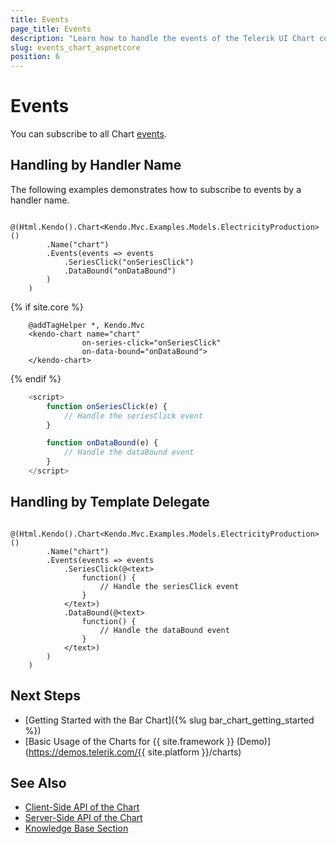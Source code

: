 ```yaml
---
title: Events
page_title: Events
description: "Learn how to handle the events of the Telerik UI Chart component for {{ site.framework }}."
slug: events_chart_aspnetcore
position: 6
---
```


# Events

You can subscribe to all Chart [events](/api/kendo.mvc.ui.fluent/charteventbuilder).

## Handling by Handler Name

The following examples demonstrates how to subscribe to events by a handler name.

```HtmlHelper
    @(Html.Kendo().Chart<Kendo.Mvc.Examples.Models.ElectricityProduction>()
        .Name("chart")
        .Events(events => events
            .SeriesClick("onSeriesClick")
            .DataBound("onDataBound")
        )
    )
```
{% if site.core %}
```TagHelper
    @addTagHelper *, Kendo.Mvc
    <kendo-chart name="chart" 
                on-series-click="onSeriesClick" 
                on-data-bound="onDataBound">
    </kendo-chart>
```
{% endif %}
```script.js
    <script>
        function onSeriesClick(e) {
            // Handle the seriesClick event
        }

        function onDataBound(e) {
            // Handle the dataBound event
        }
    </script>
```

## Handling by Template Delegate

```HtmlHelper
    @(Html.Kendo().Chart<Kendo.Mvc.Examples.Models.ElectricityProduction>()
        .Name("chart")
        .Events(events => events
            .SeriesClick(@<text>
                function() {
                    // Handle the seriesClick event
                }
            </text>)
            .DataBound(@<text>
                function() {
                    // Handle the dataBound event
                }
            </text>)
        )
    )
```

## Next Steps

* [Getting Started with the Bar Chart]({% slug bar_chart_getting_started %})
* [Basic Usage of the Charts for {{ site.framework }} (Demo)](https://demos.telerik.com/{{ site.platform }}/charts)

## See Also

* [Client-Side API of the Chart](https://docs.telerik.com/kendo-ui/api/javascript/dataviz/ui/chart)
* [Server-Side API of the Chart](/api/chart)
* [Knowledge Base Section](/knowledge-base)
